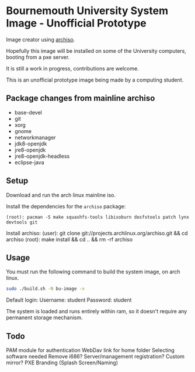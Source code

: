 # Bournemouth University System Image - Unofficial Prototype

Image creator using [archiso](https://wiki.archlinux.org/index.php/Archiso).

Hopefully this image will be installed on some of the University computers, booting from a pxe server.

It is still a work in progress, contributions are welcome.

This is an unofficial prototype image being made by a computing student.

## Package changes from mainline archiso
- base-devel
- git
- xorg
- gnome
- networkmanager
- jdk8-openjdk
- jre8-openjdk
- jre8-openjdk-headless
- eclipse-java

## Setup
Download and run the arch linux mainline iso.

Install the dependencies for the `archiso` package:

    (root): pacman -S make squashfs-tools libisoburn dosfstools patch lynx devtools git

Install archiso:
    (user): git clone git://projects.archlinux.org/archiso.git && cd archiso
    (root): make install && cd .. && rm -rf archiso

## Usage
You must run the following command to build the system image, on arch linux.

```bash
sudo ./build.sh -N bu-image -v
```

Default login:
    Username: student
    Password: student

The system is loaded and runs entirely within ram, so it doesn't require any permanent storage mechanism.

## Todo
PAM module for authentication
WebDav link for home folder
Selecting software needed
Remove i686?
Server/management registration?
Custom mirror?
PXE
Branding (Splash Screen/Naming)
